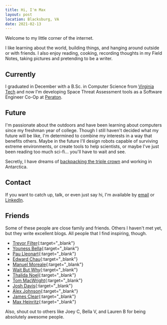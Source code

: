 ```yaml
---
title: Hi, I'm Max
layout: post
location: Blacksburg, VA
date: 2021-02-13
---
```


Welcome to my little corner of the internet.

I like learning about the world, building things, and hanging around outside or with friends. I also enjoy reading, cooking, recording thoughts in my Field Notes, taking pictures and pretending to be a writer. 

## Currently

I graduated in December with a B.Sc. in Computer Science from [Virginia Tech](https://vt.edu/) and now I'm developing Space Threat Assessment tools as a Software Engineer Co-Op at [Peraton](https://www.peraton.com/).

## Future

I'm passionate about the outdoors and have been learning about computers since my freshman year of college. Though I still haven't decided what my future will be like, I'm determined to combine my interests in a way that benefits others. Maybe in the future I'll design robots capable of surviving extreme environments, or create tools to help scientists, or maybe I've just been reading too much sci-fi... you'll have to wait and see.

Secretly, I have dreams of [backpacking the triple crown](https://en.wikipedia.org/wiki/Triple_Crown_of_Hiking) and working in Antarctica.

## Contact

If you want to catch up, talk, or even just say hi, I'm available by [email](mailto:max.filtercalvo@gmail.com) or [LinkedIn](https://www.linkedin.com/in/maxfilter/).

## Friends

Some of these people are close family and friends. Others I haven't met yet, but they write excellent blogs. All people that I find inspiring, though.

- [Trevor Filter](https://trevorfilter.com){:target="_blank"}
- [Youness Bella](https://younessbella.com){:target="_blank"}
- [Pau Lleonart](https://pausweb.com){:target="_blank"}
- [Edward Chau](https://edchau.github.io){:target="_blank"}
- [Manuel Moreale](https://manuelmoreale.com){:target="_blank"}
- [Wait But Why](https://waitbutwhy.com){:target="_blank"}
- [Thalida Noel](https://thalida.me){:target="_blank"}
- [Tom MacWright](https://macwright.com/){:target="_blank"}
- [Josh Davis](https://joshldavis.com){:target="_blank"}
- [Alex Johnson](https://alxmjo.com/){:target="_blank"}
- [James Clear](https://jamesclear.com/articles){:target="_blank"}
- [Max Heinritz](https://maxheinritz.com){:target="_blank"}

Also, shout out to others like Joey C, Bella V, and Lauren B for being absolutely awesome people.

